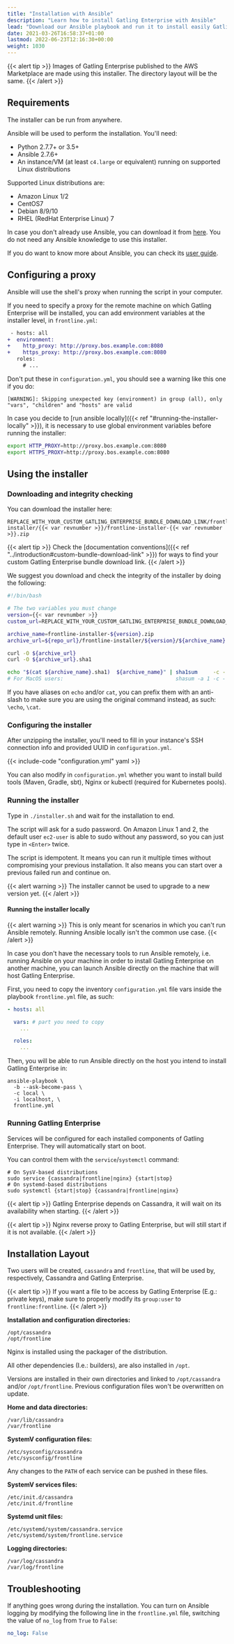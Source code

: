 ```yaml
---
title: "Installation with Ansible"
description: "Learn how to install Gatling Enterprise with Ansible"
lead: "Download our Ansible playbook and run it to install easily Gatling Enterprise and Cassandra"
date: 2021-03-26T16:58:37+01:00
lastmod: 2022-06-23T12:16:30+00:00
weight: 1030
---
```


{{< alert tip >}}
Images of Gatling Enterprise published to the AWS Marketplace are made using this installer. The directory layout will be the same.
{{< /alert >}}

## Requirements

The installer can be run from anywhere.

Ansible will be used to perform the installation. You'll need:

* Python 2.7.7+ or 3.5+
* Ansible 2.7.6+
* An instance/VM (at least `c4.large` or equivalent) running on supported Linux distributions

Supported Linux distributions are:

* Amazon Linux 1/2
* CentOS7
* Debian 8/9/10
* RHEL (RedHat Enterprise Linux) 7

In case you don't already use Ansible, you can download it from [here](https://docs.ansible.com/ansible/latest/installation_guide/intro_installation.html). You do not need any Ansible knowledge to use this installer.

If you do want to know more about Ansible, you can check its [user guide](https://docs.ansible.com/ansible/latest/user_guide/quickstart.html).

## Configuring a proxy

Ansible will use the shell's proxy when running the script in your computer.

If you need to specify a proxy for the remote machine on which Gatling Enterprise will be installed, you can add environment variables at the installer level, in `frontline.yml`:

```diff
 - hosts: all
+  environment:
+    http_proxy: http://proxy.bos.example.com:8080
+    https_proxy: http://proxy.bos.example.com:8080
   roles:
     # ...
```

Don't put these in `configuration.yml`, you should see a warning like this one if you do:

```
[WARNING]: Skipping unexpected key (environment) in group (all), only "vars", "children" and "hosts" are valid
```

In case you decide to [run ansible locally]({{< ref "#running-the-installer-locally" >}}), it is necessary to use global environment variables before running the installer:

```bash
export HTTP_PROXY=http://proxy.bos.example.com:8080
export HTTPS_PROXY=http://proxy.bos.example.com:8080
```

## Using the installer

### Downloading and integrity checking

You can download the installer here:

```
REPLACE_WITH_YOUR_CUSTOM_GATLING_ENTERPRISE_BUNDLE_DOWNLOAD_LINK/frontline-installer/{{< var revnumber >}}/frontline-installer-{{< var revnumber >}}.zip
```

{{< alert tip >}}
Check the [documentation conventions]({{< ref "../introduction#custom-bundle-download-link" >}}) for ways to find your custom Gatling Enterprise bundle download link.
{{< /alert >}}

We suggest you download and check the integrity of the installer by doing the following:

```bash
#!/bin/bash

# The two variables you must change
version={{< var revnumber >}}
custom_url=REPLACE_WITH_YOUR_CUSTOM_GATLING_ENTERPRISE_BUNDLE_DOWNLOAD_LINK

archive_name=frontline-installer-${version}.zip
archive_url=${repo_url}/frontline-installer/${version}/${archive_name}

curl -O ${archive_url}
curl -O ${archive_url}.sha1

echo "$(cat ${archive_name}.sha1)  ${archive_name}" | sha1sum     -c -
# For MacOS users:                                    shasum -a 1 -c -
```

If you have aliases on `echo` and/or `cat`, you can prefix them with an anti-slash to make sure you are using the original command instead, as such: `\echo`, `\cat`.

### Configuring the installer

After unzipping the installer, you'll need to fill in your instance's SSH connection info and provided UUID in `configuration.yml`.

{{< include-code "configuration.yml" yaml >}}

You can also modify in `configuration.yml` whether you want to install build tools (Maven, Gradle, sbt), Nginx or kubectl (required for Kubernetes pools).

### Running the installer

Type in `./installer.sh` and wait for the installation to end.

The script will ask for a sudo password. On Amazon Linux 1 and 2, the default user `ec2-user` is able to sudo without any password, so you can just type in `<Enter>` twice.

The script is idempotent. It means you can run it multiple times without compromising your previous installation. It also means you can start over a previous failed run and continue on.

{{< alert warning >}}
The installer cannot be used to upgrade to a new version yet.
{{< /alert >}}

#### Running the installer locally

{{< alert warning >}}
This is only meant for scenarios in which you can't run Ansible remotely. Running Ansible locally isn't the common use case.
{{< /alert >}}

In case you don't have the necessary tools to run Ansible remotely, i.e. running Ansible on your machine in order to install Gatling Enterprise on another machine, you can launch Ansible directly on the machine that will host Gatling Enterprise.

First, you need to copy the inventory `configuration.yml` file vars inside the playbook `frontline.yml` file, as such:

```yaml
- hosts: all

  vars: # part you need to copy
    ...

  roles:
    ...
```

Then, you will be able to run Ansible directly on the host you intend to install Gatling Enterprise in:

```shell
ansible-playbook \
  -b --ask-become-pass \
  -c local \
  -i localhost, \
  frontline.yml
```

### Running Gatling Enterprise

Services will be configured for each installed components of Gatling Enterprise. They will automatically start on boot.

You can control them with the `service`/`systemctl` command:

```shell
# On SysV-based distributions
sudo service {cassandra|frontline|nginx} {start|stop}
# On systemd-based distributions
sudo systemctl {start|stop} {cassandra|frontline|nginx}
```

{{< alert tip >}}
Gatling Enterprise depends on Cassandra, it will wait on its availability when starting.
{{< /alert >}}

{{< alert tip >}}
Nginx reverse proxy to Gatling Enterprise, but will still start if it is not available.
{{< /alert >}}

## Installation Layout

Two users will be created, `cassandra` and `frontline`, that will be used by, respectively, Cassandra and Gatling Enterprise.

{{< alert tip >}}
If you want a file to be access by Gatling Enterprise (E.g.: private keys), make sure to properly modify its `group:user` to `frontline:frontline`.
{{< /alert >}}

**Installation and configuration directories:**
```
/opt/cassandra
/opt/frontline
```

Nginx is installed using the packager of the distribution.

All other dependencies (I.e.: builders), are also installed in `/opt`.

Versions are installed in their own directories and linked to `/opt/cassandra` and/or `/opt/frontline`. Previous configuration files won't be overwritten on update.

**Home and data directories:**
```
/var/lib/cassandra
/var/frontline
```

**SystemV configuration files:**
```
/etc/sysconfig/cassandra
/etc/sysconfig/frontline
```

Any changes to the `PATH` of each service can be pushed in these files.

**SystemV services files:**
```
/etc/init.d/cassandra
/etc/init.d/frontline
```

**Systemd unit files:**
```
/etc/systemd/system/cassandra.service
/etc/systemd/system/frontline.service
```

**Logging directories:**
```
/var/log/cassandra
/var/log/frontline
```

## Troubleshooting

If anything goes wrong during the installation. You can turn on Ansible logging by modifying the following line in the `frontline.yml` file, switching the value of `no_log` from `True` to `False`:

```yaml
no_log: False
```
